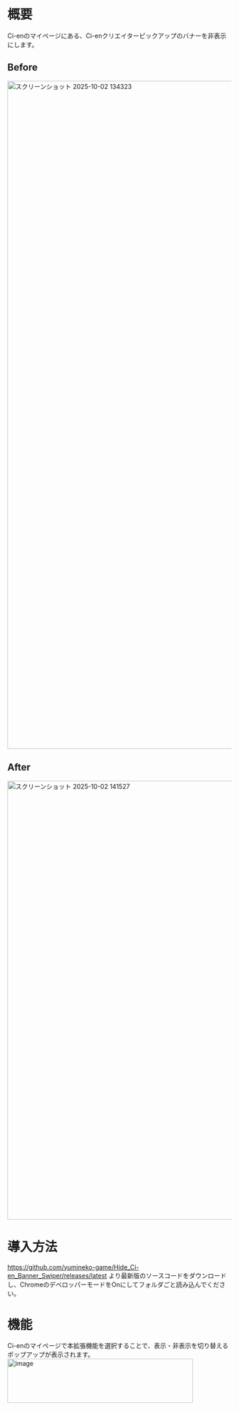 # 概要
Ci-enのマイページにある、Ci-enクリエイターピックアップのバナーを非表示にします。

## Before
<img width="2910" height="1499" alt="スクリーンショット 2025-10-02 134323" src="https://github.com/user-attachments/assets/1ad28b60-c1b8-4abd-8575-74e0dd62d69b" />

## After
<img width="2871" height="985" alt="スクリーンショット 2025-10-02 141527" src="https://github.com/user-attachments/assets/eae42847-ce77-41b2-9598-74c723c648c2" />

# 導入方法
https://github.com/yumineko-game/Hide_Ci-en_Banner_Swiper/releases/latest
より最新版のソースコードをダウンロードし、ChromeのデベロッパーモードをOnにしてフォルダごと読み込んでください。

# 機能
Ci-enのマイページで本拡張機能を選択することで、表示・非表示を切り替えるポップアップが表示されます。
<img width="417" height="99" alt="image" src="https://github.com/user-attachments/assets/9070d451-8ea6-43a3-b5b0-1e624fb5548a" />
